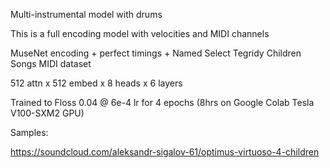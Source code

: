 Multi-instrumental model with drums

This is a full encoding model with velocities and MIDI channels

MuseNet encoding + perfect timings + Named Select Tegridy Children Songs MIDI dataset

512 attn x 512 embed x 8 heads x 6 layers

Trained to Floss 0.04 @ 6e-4 lr for 4 epochs (8hrs on Google Colab Tesla V100-SXM2 GPU)

Samples:

https://soundcloud.com/aleksandr-sigalov-61/optimus-virtuoso-4-children
